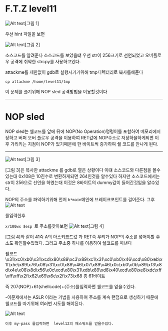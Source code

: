F.T.Z level11
=============
![Alt text](https://user-images.githubusercontent.com/37978105/42406746-9d0ff554-81e8-11e8-806a-dd002f3f2103.png)[그림 1]


우선 hint 파일을 보면

![Alt text](https://user-images.githubusercontent.com/37978105/42406779-3fa3723c-81e9-11e8-8f0e-91e248490329.png)[그림 2]


소스코드를 알려준다 
소스코드를 보았을떄 우선  str이 256크기로 선언되었고
오버플로우 공격에 취약한 strcpy를 사용하고있다.


attackme를 제한없이  gdb로 실행시키기위해 tmp디렉터리로 복사를해준다 
```
cp attackme /home/level11/tmp
```

이 문제를 풀기위해 NOP sled 공격방법을 이용할것이다


---
NOP sled
===
NOP sled는 쉘코드를 앞에 뒤에 NOP(No Operation)명령어를 포함하여 메모리에저장하고 버퍼 오버 플로우 공격을 이용하여 RET값에 NOP주소로 저장하을하게되면 이후  가리키는 지점이 NOP가 있기때문에 한 바이트씩 증가하여 쉘 코드를 만나게 된다.


---

![Alt text](https://user-images.githubusercontent.com/37978105/42406854-1e8a7c92-81eb-11e8-89f2-101b2390956d.png)[그림 3]


[그림 3]은 복사한 attackme 를 gdb로 열은 상황이다 이떄 소스코드와 다른점을 볼수있는대 0x108은 10진수로 변환하게되면 264인것을 알수있다 하지만 소스코드에서는 str이 256으로 선언을 하였는대 이것은 8바이트의 dummy값이 들어간것임을 알수있다.

NOP의 주소를 파악하기위해 먼저 
`
b*main
`메인에 브레이크포인트를 걸어준다.
그후
![Alt text](https://user-images.githubusercontent.com/37978105/42408704-2114a472-820b-11e8-9bc4-0d35131576d4.png)

를입력한후 

`x/100wx $esp
`로 주소를찾아보면
![Alt text](https://user-images.githubusercontent.com/37978105/42408427-a303d2f4-8207-11e8-84ab-85e33a9be08f.png)[그림 4]

[그림 4]와 같이 41즉 A의 아스키코드값 과 RET즉 우리가 NOP의 주소를 넣어야할 주소도 확인할수있었다.
그리고 주소중 하나를 이용하여 쉘코드를 따낸다

쉘코드
\x31\xc0\xb0\x31\xcd\x80\x89\xc3\x89\xc1\x31\xc0\xb0\x46\xcd\x80\xeb\x1f\x5e\x89\x76\x08\x31\xc0\x88\x46\x07\x89\x46\x0c\xb0\x0b\x89\xf3\x8d\x4e\x08\x8d\x56\x0c\xcd\x80\x31\xdb\x89\xd8\x40\xcd\x80\xe8\xdc\xff\xff\xff\x2f\x62\x69\x6e\x2f\x73\x68
총 61바이트

즉 207(NOP)+61(shellcode)+(주소)를입력하면 쉘코드를 얻을수있다.

-이문제에서는 ASLR 이라는 기법을 사용하여 주소를 계속 랜덤으로 생성하기 때문에 쉘코드를 따기위해 여러번 시도를 해야된다.


![Alt text](https://user-images.githubusercontent.com/37978105/42408503-a0b2f4c0-8208-11e8-9932-c1f4c8d60cfb.png)

`
이후 my-pass 를입력하면  level12의 패스워드를 얻을수있다.
`

